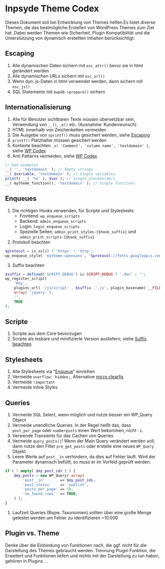# Inpsyde Theme Codex

Dieses Dokument soll bei Entwicklung von Themes helfen.Es listet diverse Themen, die das bestmögliche Erstellen von WordPress Themes zum Ziel hat. Dabei werden Themen wie Sicherheit, Plugin Kompatibilität und die Unterstützung von dynamisch erstellten Inhalten berücksichtigt.

## Escaping
 1. Alle dynamischen Daten sichern mit `esc_attr()` bevor sie in html gerändert werden
 1. Alle dynamischen URLs sichern mit `esc_url()`
 1. Wenn dyn. js-Daten in html verwendet werden, dann sichern mit `esc_js()`
 1. SQL Statements mit `$wpdb->prepare()` sichern
 
## Internationalisierung
 1. Alle für Benutzer sichtbaren Texte müssen übersetzbar sein, Verwendung von `__()`, `_e()` etc. (Ausnahme: Kundenwunsch)
 1. HTML innerhalb von Zeichenketten vermeiden
 1. Die Ausgebe von `sprintf()` muss gesichert werden, siehe [Escaping](#escaping)
 1. `printf()` Platzhalter müssen gesichert werden
 1. Kontexte beachten `_x( 'Comment', 'column name', 'textdomain' )`, siehe [WP Codex][codex_contect]
 1. Anti Patterns vermeiden, siehe [WP Codex][codex_antipattern]
 
```php
// bad examples
__( '', 'textdomain' ); // Empty strings.
__( $variable, 'textdomain' ); // Single variables.
printf( __( '%s' ), $var ); // Single placeholders
__( mytheme_function(), 'textdomain' ); // Single functions
```

## Enqueues
 1. Die richtigen Hooks verwenden, für Scripte und Stylesheets
	* Frontend: `wp_enqueue_scripts`
	* Backend:  `admin_enqueue_scripts` 
	* Login:    `login_enqueue_scripts`
	* Spezielle Seiten: `admin_print_styles-{$hook_suffix}` und `admin_print_scripts-{$hook_suffix}`
 2. Protokoll beachten

```php
$protocol = is_ssl() ? 'https' : 'http';
wp_enqueue_style( 'mytheme-opensans', "$protocol://fonts.googleapis.com/css?family=Open+Sans" );
```

 3. Suffix beachten
```php
$suffix = defined('SCRIPT_DEBUG') && SCRIPT_DEBUG ? '.dev' : '';
wp_register_script(
	'Key', 
	plugins_url( '/js/script' . $suffix. '.js', plugin_basename( __FILE__ ) ), 	
	array( 'jquery' ),
	'',
	TRUE
);
```

## Scripte
 1. Scripte aus dem Core bevorzugen
 1. Scripte als lesbare und minifizierte Version ausliefern; siehe [Suffix beachten](#enqueues)

## Stylesheets
 1. Alle Stylesheets via "[Enqueue](#escaping)" einreihen
 1. Vermeide `overflow: hidden;`, Alternative [micro clearfix](http://nicolasgallagher.com/micro-clearfix-hack/)
 1. Vermeide `!important`
 1. Vermeide Inline Styles

## Queries
 1. Vermeide SQL Select, wenn möglich und nutze besser ein WP_Query Object
 1. Vermeide unendliche Queries. In der Regel heißt das, dass `post_per_page` oder `numberposts` einen Wert bekommen, nicht `-1`.
 1. Verwende Transients für das Cachen von Queries
 1. Vermeide `query_posts()`! Wenn der Main Query verändert werden soll, dann nutze den Filter `pre_get_posts` oder erstelle eine neues `WP_Query` Objekt.
 1. Leere Werte auf `post__in` verhindern, da dies auf Fehler läuft. Wird der Parameter dynamisch befüllt, so muss er im Vorfeld geprüft werden. 
 
```php
if ( ! empty( $my_post_ids ) ) {
	$my_posts = new WP_Query( array(
		'post__in'       => $my_post_ids,
		'post_status'    => 'publish',
		'posts_per_page' => 10,
		'no_found_rows'  => TRUE,
	) );
}
```

 1. Laufzeit Queries (Bspw. Taxonomien) sollten über eine große Menge getestet werden um Fehler zu identifizieren ~10.000

## Plugin vs. Theme
Denke über die Einbindung von Funktionen nach, die ggf. nicht für die Darstellung des Themes gebraucht werden. Trennung Plugin Funktion, die Erweitert und Funktionen liefert und nichts mit der Darstellung zu tun haben, gehören in Plugins. ..

[codex_contect]: http://codex.wordpress.org/I18n_for_WordPress_Developers#Disambiguation_by_context
[codex_antipattern]: http://developer.wordpress.com/themes/i18n/#anti-patterns
